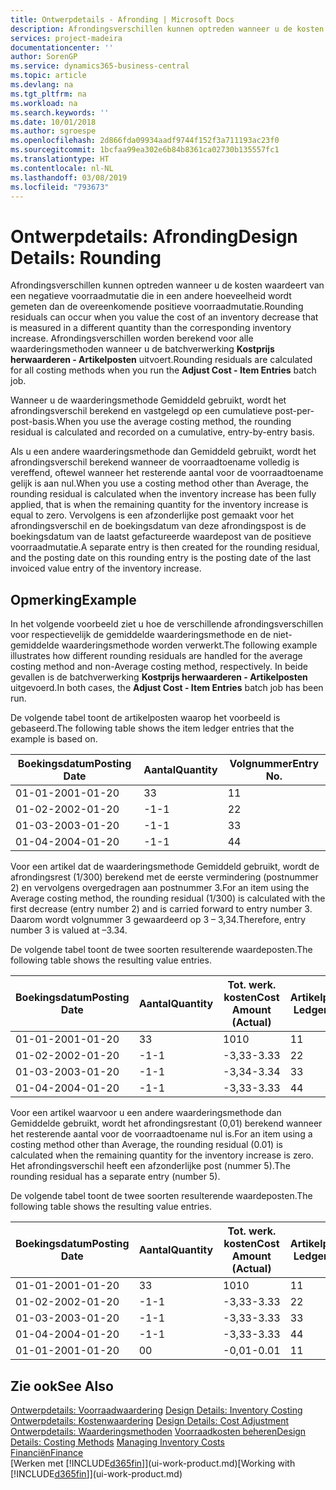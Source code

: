 ```yaml
---
title: Ontwerpdetails - Afronding | Microsoft Docs
description: Afrondingsverschillen kunnen optreden wanneer u de kosten waardeert van een negatieve voorraadmutatie die in een andere hoeveelheid wordt gemeten dan de overeenkomende positieve voorraadmutatie. Afrondingsverschillen worden berekend voor alle waarderingsmethoden wanneer u de batchverwerking **Kostprijs herwaarderen - Artikelposten** uitvoert.
services: project-madeira
documentationcenter: ''
author: SorenGP
ms.service: dynamics365-business-central
ms.topic: article
ms.devlang: na
ms.tgt_pltfrm: na
ms.workload: na
ms.search.keywords: ''
ms.date: 10/01/2018
ms.author: sgroespe
ms.openlocfilehash: 2d866fda09934aadf9744f152f3a711193ac23f0
ms.sourcegitcommit: 1bcfaa99ea302e6b84b8361ca02730b135557fc1
ms.translationtype: HT
ms.contentlocale: nl-NL
ms.lasthandoff: 03/08/2019
ms.locfileid: "793673"
---
```

# <a name="design-details-rounding"></a><span data-ttu-id="69799-104">Ontwerpdetails: Afronding</span><span class="sxs-lookup"><span data-stu-id="69799-104">Design Details: Rounding</span></span>
<span data-ttu-id="69799-105">Afrondingsverschillen kunnen optreden wanneer u de kosten waardeert van een negatieve voorraadmutatie die in een andere hoeveelheid wordt gemeten dan de overeenkomende positieve voorraadmutatie.</span><span class="sxs-lookup"><span data-stu-id="69799-105">Rounding residuals can occur when you value the cost of an inventory decrease that is measured in a different quantity than the corresponding inventory increase.</span></span> <span data-ttu-id="69799-106">Afrondingsverschillen worden berekend voor alle waarderingsmethoden wanneer u de batchverwerking **Kostprijs herwaarderen - Artikelposten** uitvoert.</span><span class="sxs-lookup"><span data-stu-id="69799-106">Rounding residuals are calculated for all costing methods when you run the **Adjust Cost - Item Entries** batch job.</span></span>  

 <span data-ttu-id="69799-107">Wanneer u de waarderingsmethode Gemiddeld gebruikt, wordt het afrondingsverschil berekend en vastgelegd op een cumulatieve post-per-post-basis.</span><span class="sxs-lookup"><span data-stu-id="69799-107">When you use the average costing method, the rounding residual is calculated and recorded on a cumulative, entry-by-entry basis.</span></span>  

 <span data-ttu-id="69799-108">Als u een andere waarderingsmethode dan Gemiddeld gebruikt, wordt het afrondingsverschil berekend wanneer de voorraadtoename volledig is vereffend, oftewel wanneer het resterende aantal voor de voorraadtoename gelijk is aan nul.</span><span class="sxs-lookup"><span data-stu-id="69799-108">When you use a costing method other than Average, the rounding residual is calculated when the inventory increase has been fully applied, that is when the remaining quantity for the inventory increase is equal to zero.</span></span> <span data-ttu-id="69799-109">Vervolgens is een afzonderlijke post gemaakt voor het afrondingsverschil en de boekingsdatum van deze afrondingspost is de boekingsdatum van de laatst gefactureerde waardepost van de positieve voorraadmutatie.</span><span class="sxs-lookup"><span data-stu-id="69799-109">A separate entry is then created for the rounding residual, and the posting date on this rounding entry is the posting date of the last invoiced value entry of the inventory increase.</span></span>  

## <a name="example"></a><span data-ttu-id="69799-110">Opmerking</span><span class="sxs-lookup"><span data-stu-id="69799-110">Example</span></span>  
 <span data-ttu-id="69799-111">In het volgende voorbeeld ziet u hoe de verschillende afrondingsverschillen voor respectievelijk de gemiddelde waarderingsmethode en de niet-gemiddelde waarderingsmethode worden verwerkt.</span><span class="sxs-lookup"><span data-stu-id="69799-111">The following example illustrates how different rounding residuals are handled for the average costing method and non-Average costing method, respectively.</span></span> <span data-ttu-id="69799-112">In beide gevallen is de batchverwerking **Kostprijs herwaarderen - Artikelposten** uitgevoerd.</span><span class="sxs-lookup"><span data-stu-id="69799-112">In both cases, the **Adjust Cost - Item Entries** batch job has been run.</span></span>  

 <span data-ttu-id="69799-113">De volgende tabel toont de artikelposten waarop het voorbeeld is gebaseerd.</span><span class="sxs-lookup"><span data-stu-id="69799-113">The following table shows the item ledger entries that the example is based on.</span></span>  

|<span data-ttu-id="69799-114">Boekingsdatum</span><span class="sxs-lookup"><span data-stu-id="69799-114">Posting Date</span></span>|<span data-ttu-id="69799-115">Aantal</span><span class="sxs-lookup"><span data-stu-id="69799-115">Quantity</span></span>|<span data-ttu-id="69799-116">Volgnummer</span><span class="sxs-lookup"><span data-stu-id="69799-116">Entry No.</span></span>|  
|------------------|--------------|---------------|  
|<span data-ttu-id="69799-117">01-01-20</span><span class="sxs-lookup"><span data-stu-id="69799-117">01-01-20</span></span>|<span data-ttu-id="69799-118">3</span><span class="sxs-lookup"><span data-stu-id="69799-118">3</span></span>|<span data-ttu-id="69799-119">1</span><span class="sxs-lookup"><span data-stu-id="69799-119">1</span></span>|  
|<span data-ttu-id="69799-120">01-02-20</span><span class="sxs-lookup"><span data-stu-id="69799-120">02-01-20</span></span>|<span data-ttu-id="69799-121">-1</span><span class="sxs-lookup"><span data-stu-id="69799-121">-1</span></span>|<span data-ttu-id="69799-122">2</span><span class="sxs-lookup"><span data-stu-id="69799-122">2</span></span>|  
|<span data-ttu-id="69799-123">01-03-20</span><span class="sxs-lookup"><span data-stu-id="69799-123">03-01-20</span></span>|<span data-ttu-id="69799-124">-1</span><span class="sxs-lookup"><span data-stu-id="69799-124">-1</span></span>|<span data-ttu-id="69799-125">3</span><span class="sxs-lookup"><span data-stu-id="69799-125">3</span></span>|  
|<span data-ttu-id="69799-126">01-04-20</span><span class="sxs-lookup"><span data-stu-id="69799-126">04-01-20</span></span>|<span data-ttu-id="69799-127">-1</span><span class="sxs-lookup"><span data-stu-id="69799-127">-1</span></span>|<span data-ttu-id="69799-128">4</span><span class="sxs-lookup"><span data-stu-id="69799-128">4</span></span>|  

 <span data-ttu-id="69799-129">Voor een artikel dat de waarderingsmethode Gemiddeld gebruikt, wordt de afrondingsrest (1/300) berekend met de eerste vermindering (postnummer 2) en vervolgens overgedragen aan postnummer 3.</span><span class="sxs-lookup"><span data-stu-id="69799-129">For an item using the Average costing method, the rounding residual (1/300) is calculated with the first decrease (entry number 2) and is carried forward to entry number 3.</span></span> <span data-ttu-id="69799-130">Daarom wordt volgnummer 3 gewaardeerd op 3 – 3,34.</span><span class="sxs-lookup"><span data-stu-id="69799-130">Therefore, entry number 3 is valued at –3.34.</span></span>  

 <span data-ttu-id="69799-131">De volgende tabel toont de twee soorten resulterende waardeposten.</span><span class="sxs-lookup"><span data-stu-id="69799-131">The following table shows the resulting value entries.</span></span>  

|<span data-ttu-id="69799-132">Boekingsdatum</span><span class="sxs-lookup"><span data-stu-id="69799-132">Posting Date</span></span>|<span data-ttu-id="69799-133">Aantal</span><span class="sxs-lookup"><span data-stu-id="69799-133">Quantity</span></span>|<span data-ttu-id="69799-134">Tot. werk. kosten</span><span class="sxs-lookup"><span data-stu-id="69799-134">Cost Amount (Actual)</span></span>|<span data-ttu-id="69799-135">Artikelpostnr.</span><span class="sxs-lookup"><span data-stu-id="69799-135">Item Ledger Entry No.</span></span>|<span data-ttu-id="69799-136">Volgnummer</span><span class="sxs-lookup"><span data-stu-id="69799-136">Entry No.</span></span>|  
|------------------|--------------|----------------------------|---------------------------|---------------|  
|<span data-ttu-id="69799-137">01-01-20</span><span class="sxs-lookup"><span data-stu-id="69799-137">01-01-20</span></span>|<span data-ttu-id="69799-138">3</span><span class="sxs-lookup"><span data-stu-id="69799-138">3</span></span>|<span data-ttu-id="69799-139">10</span><span class="sxs-lookup"><span data-stu-id="69799-139">10</span></span>|<span data-ttu-id="69799-140">1</span><span class="sxs-lookup"><span data-stu-id="69799-140">1</span></span>|<span data-ttu-id="69799-141">1</span><span class="sxs-lookup"><span data-stu-id="69799-141">1</span></span>|  
|<span data-ttu-id="69799-142">01-02-20</span><span class="sxs-lookup"><span data-stu-id="69799-142">02-01-20</span></span>|<span data-ttu-id="69799-143">-1</span><span class="sxs-lookup"><span data-stu-id="69799-143">-1</span></span>|<span data-ttu-id="69799-144">-3,33</span><span class="sxs-lookup"><span data-stu-id="69799-144">-3.33</span></span>|<span data-ttu-id="69799-145">2</span><span class="sxs-lookup"><span data-stu-id="69799-145">2</span></span>|<span data-ttu-id="69799-146">2</span><span class="sxs-lookup"><span data-stu-id="69799-146">2</span></span>|  
|<span data-ttu-id="69799-147">01-03-20</span><span class="sxs-lookup"><span data-stu-id="69799-147">03-01-20</span></span>|<span data-ttu-id="69799-148">-1</span><span class="sxs-lookup"><span data-stu-id="69799-148">-1</span></span>|<span data-ttu-id="69799-149">-3,34</span><span class="sxs-lookup"><span data-stu-id="69799-149">-3.34</span></span>|<span data-ttu-id="69799-150">3</span><span class="sxs-lookup"><span data-stu-id="69799-150">3</span></span>|<span data-ttu-id="69799-151">3</span><span class="sxs-lookup"><span data-stu-id="69799-151">3</span></span>|  
|<span data-ttu-id="69799-152">01-04-20</span><span class="sxs-lookup"><span data-stu-id="69799-152">04-01-20</span></span>|<span data-ttu-id="69799-153">-1</span><span class="sxs-lookup"><span data-stu-id="69799-153">-1</span></span>|<span data-ttu-id="69799-154">-3,33</span><span class="sxs-lookup"><span data-stu-id="69799-154">-3.33</span></span>|<span data-ttu-id="69799-155">4</span><span class="sxs-lookup"><span data-stu-id="69799-155">4</span></span>|<span data-ttu-id="69799-156">4</span><span class="sxs-lookup"><span data-stu-id="69799-156">4</span></span>|  

 <span data-ttu-id="69799-157">Voor een artikel waarvoor u een andere waarderingsmethode dan Gemiddelde gebruikt, wordt het afrondingsrestant (0,01) berekend wanneer het resterende aantal voor de voorraadtoename nul is.</span><span class="sxs-lookup"><span data-stu-id="69799-157">For an item using a costing method other than Average, the rounding residual (0.01) is calculated when the remaining quantity for the inventory increase is zero.</span></span> <span data-ttu-id="69799-158">Het afrondingsverschil heeft een afzonderlijke post (nummer 5).</span><span class="sxs-lookup"><span data-stu-id="69799-158">The rounding residual has a separate entry (number 5).</span></span>  

 <span data-ttu-id="69799-159">De volgende tabel toont de twee soorten resulterende waardeposten.</span><span class="sxs-lookup"><span data-stu-id="69799-159">The following table shows the resulting value entries.</span></span>  

|<span data-ttu-id="69799-160">Boekingsdatum</span><span class="sxs-lookup"><span data-stu-id="69799-160">Posting Date</span></span>|<span data-ttu-id="69799-161">Aantal</span><span class="sxs-lookup"><span data-stu-id="69799-161">Quantity</span></span>|<span data-ttu-id="69799-162">Tot. werk. kosten</span><span class="sxs-lookup"><span data-stu-id="69799-162">Cost Amount (Actual)</span></span>|<span data-ttu-id="69799-163">Artikelpostnr.</span><span class="sxs-lookup"><span data-stu-id="69799-163">Item Ledger Entry No.</span></span>|<span data-ttu-id="69799-164">Volgnummer</span><span class="sxs-lookup"><span data-stu-id="69799-164">Entry No.</span></span>|  
|------------------|--------------|----------------------------|---------------------------|---------------|  
|<span data-ttu-id="69799-165">01-01-20</span><span class="sxs-lookup"><span data-stu-id="69799-165">01-01-20</span></span>|<span data-ttu-id="69799-166">3</span><span class="sxs-lookup"><span data-stu-id="69799-166">3</span></span>|<span data-ttu-id="69799-167">10</span><span class="sxs-lookup"><span data-stu-id="69799-167">10</span></span>|<span data-ttu-id="69799-168">1</span><span class="sxs-lookup"><span data-stu-id="69799-168">1</span></span>|<span data-ttu-id="69799-169">1</span><span class="sxs-lookup"><span data-stu-id="69799-169">1</span></span>|  
|<span data-ttu-id="69799-170">01-02-20</span><span class="sxs-lookup"><span data-stu-id="69799-170">02-01-20</span></span>|<span data-ttu-id="69799-171">-1</span><span class="sxs-lookup"><span data-stu-id="69799-171">-1</span></span>|<span data-ttu-id="69799-172">-3,33</span><span class="sxs-lookup"><span data-stu-id="69799-172">-3.33</span></span>|<span data-ttu-id="69799-173">2</span><span class="sxs-lookup"><span data-stu-id="69799-173">2</span></span>|<span data-ttu-id="69799-174">2</span><span class="sxs-lookup"><span data-stu-id="69799-174">2</span></span>|  
|<span data-ttu-id="69799-175">01-03-20</span><span class="sxs-lookup"><span data-stu-id="69799-175">03-01-20</span></span>|<span data-ttu-id="69799-176">-1</span><span class="sxs-lookup"><span data-stu-id="69799-176">-1</span></span>|<span data-ttu-id="69799-177">-3,33</span><span class="sxs-lookup"><span data-stu-id="69799-177">-3.33</span></span>|<span data-ttu-id="69799-178">3</span><span class="sxs-lookup"><span data-stu-id="69799-178">3</span></span>|<span data-ttu-id="69799-179">3</span><span class="sxs-lookup"><span data-stu-id="69799-179">3</span></span>|  
|<span data-ttu-id="69799-180">01-04-20</span><span class="sxs-lookup"><span data-stu-id="69799-180">04-01-20</span></span>|<span data-ttu-id="69799-181">-1</span><span class="sxs-lookup"><span data-stu-id="69799-181">-1</span></span>|<span data-ttu-id="69799-182">-3,33</span><span class="sxs-lookup"><span data-stu-id="69799-182">-3.33</span></span>|<span data-ttu-id="69799-183">4</span><span class="sxs-lookup"><span data-stu-id="69799-183">4</span></span>|<span data-ttu-id="69799-184">4</span><span class="sxs-lookup"><span data-stu-id="69799-184">4</span></span>|  
|<span data-ttu-id="69799-185">01-01-20</span><span class="sxs-lookup"><span data-stu-id="69799-185">01-01-20</span></span>|<span data-ttu-id="69799-186">0</span><span class="sxs-lookup"><span data-stu-id="69799-186">0</span></span>|<span data-ttu-id="69799-187">-0,01</span><span class="sxs-lookup"><span data-stu-id="69799-187">-0.01</span></span>|<span data-ttu-id="69799-188">1</span><span class="sxs-lookup"><span data-stu-id="69799-188">1</span></span>|<span data-ttu-id="69799-189">5</span><span class="sxs-lookup"><span data-stu-id="69799-189">5</span></span>|  

## <a name="see-also"></a><span data-ttu-id="69799-190">Zie ook</span><span class="sxs-lookup"><span data-stu-id="69799-190">See Also</span></span>  
 <span data-ttu-id="69799-191">[Ontwerpdetails: Voorraadwaardering](design-details-inventory-costing.md) </span><span class="sxs-lookup"><span data-stu-id="69799-191">[Design Details: Inventory Costing](design-details-inventory-costing.md) </span></span>  
 <span data-ttu-id="69799-192">[Ontwerpdetails: Kostenwaardering](design-details-cost-adjustment.md) </span><span class="sxs-lookup"><span data-stu-id="69799-192">[Design Details: Cost Adjustment](design-details-cost-adjustment.md) </span></span>  
 <span data-ttu-id="69799-193">[Ontwerpdetails: Waarderingsmethoden](design-details-costing-methods.md) [Voorraadkosten beheren](finance-manage-inventory-costs.md)</span><span class="sxs-lookup"><span data-stu-id="69799-193">[Design Details: Costing Methods](design-details-costing-methods.md) [Managing Inventory Costs](finance-manage-inventory-costs.md)</span></span>  
 [<span data-ttu-id="69799-194">Financiën</span><span class="sxs-lookup"><span data-stu-id="69799-194">Finance</span></span>](finance.md)  
 <span data-ttu-id="69799-195">[Werken met [!INCLUDE[d365fin](includes/d365fin_md.md)]](ui-work-product.md)</span><span class="sxs-lookup"><span data-stu-id="69799-195">[Working with [!INCLUDE[d365fin](includes/d365fin_md.md)]](ui-work-product.md)</span></span>
